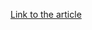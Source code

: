 [Link to the article](https://docs.aws.amazon.com/awscloudtrail/latest/userguide/stop-cloudtrail-from-sending-events-to-cloudwatch-logs.html)
